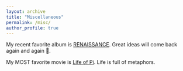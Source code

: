 ```yaml
---
layout: archive
title: "Miscellaneous"
permalink: /misc/
author_profile: true
---
```


My recent favorite album is [RENAISSANCE](https://music.beyonce.com/). Great ideas will come back again and again 🫡.

My MOST favorite movie is [Life of Pi](https://en.wikipedia.org/wiki/Life_of_Pi_(film)). Life is full of metaphors.